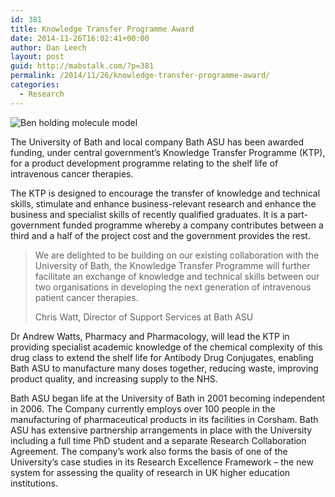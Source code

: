 ```yaml
---
id: 381
title: Knowledge Transfer Programme Award
date: 2014-11-26T16:02:41+00:00
author: Dan Leech
layout: post
guid: http://mabstalk.com/?p=381
permalink: /2014/11/26/knowledge-transfer-programme-award/
categories:
  - Research
---
```

![Ben holding molecule model](https://mabstalk.com/wp-content/uploads/2014/11/ben-1024x680.jpg)

The University of Bath and local company Bath ASU has been awarded funding, under central government’s Knowledge Transfer Programme (KTP), for a product development programme relating to the shelf life of intravenous cancer therapies.

The KTP is designed to encourage the transfer of knowledge and technical skills, stimulate and enhance business-relevant research and enhance the business and specialist skills of recently qualified graduates. It is a part-government funded programme whereby a company contributes between a third and a half of the project cost and the government provides the rest.

> We are delighted to be building on our existing collaboration with the University of Bath, the Knowledge Transfer Programme will further facilitate an exchange of knowledge and technical skills between our two organisations in developing the next generation of intravenous patient cancer therapies.
> 
> <p class="meta">
>   Chris Watt, Director of Support Services at Bath ASU
> </p>

Dr Andrew Watts, Pharmacy and Pharmacology, will lead the KTP in providing specialist academic knowledge of the chemical complexity of this drug class to extend the shelf life for Antibody Drug Conjugates, enabling Bath ASU to manufacture many doses together, reducing waste, improving product quality, and increasing supply to the NHS.

Bath ASU began life at the University of Bath in 2001 becoming independent in 2006. The Company currently employs over 100 people in the manufacturing of pharmaceutical products in its facilities in Corsham. Bath ASU has extensive partnership arrangements in place with the University including a full time PhD student and a separate Research Collaboration Agreement. The company’s work also forms the basis of one of the University’s case studies in its Research Excellence Framework – the new system for assessing the quality of research in UK higher education institutions.